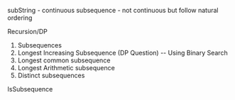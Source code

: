subString - continuous
subsequence - not continuous but follow natural ordering

Recursion/DP


1. Subsequences
2. Longest Increasing Subsequence (DP Question) -- Using Binary Search
3. Longest common subsequence
4. Longest Arithmetic subsequence
5. Distinct subsequences


IsSubsequence


